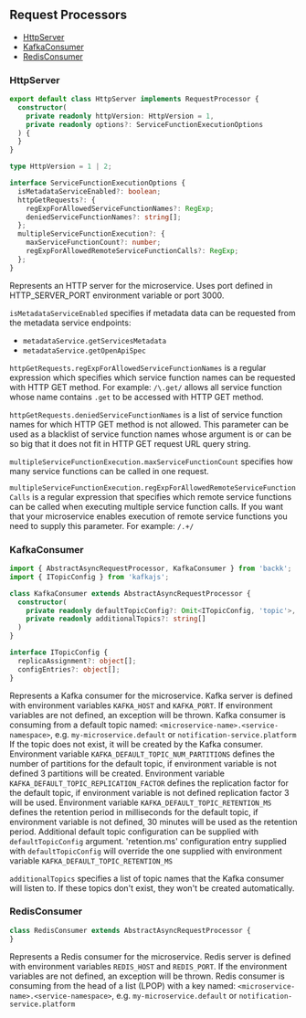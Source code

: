 ## Request Processors

- [HttpServer](#http-server)
- [KafkaConsumer](#kafka-consumer)
- [RedisConsumer](#redis-consumer)

### <a name="http-server"></a> HttpServer

```typescript
export default class HttpServer implements RequestProcessor {
  constructor(
    private readonly httpVersion: HttpVersion = 1,
    private readonly options?: ServiceFunctionExecutionOptions
  ) {
  }
}

type HttpVersion = 1 | 2;

interface ServiceFunctionExecutionOptions {
  isMetadataServiceEnabled?: boolean;
  httpGetRequests?: {
    regExpForAllowedServiceFunctionNames?: RegExp;
    deniedServiceFunctionNames?: string[];
  };
  multipleServiceFunctionExecution?: {
    maxServiceFunctionCount?: number;
    regExpForAllowedRemoteServiceFunctionCalls?: RegExp;
  };
}
```

Represents an HTTP server for the microservice.
Uses port defined in HTTP_SERVER_PORT environment variable or port 3000.

`isMetadataServiceEnabled` specifies if metadata data can be requested from the metadata service endpoints: 
- `metadataService.getServicesMetadata`
- `metadataService.getOpenApiSpec`

`httpGetRequests.regExpForAllowedServiceFunctionNames` is a regular expression which specifies which service function names can be requested
with HTTP GET method. For example: `/\.get/` allows all service function whose name contains `.get` to be accessed with HTTP GET method.

`httpGetRequests.deniedServiceFunctionNames` is a list of service function names for which HTTP GET method is not allowed.
This parameter can be used as a blacklist of service function names whose argument is or can be so big that it does not fit in HTTP GET request URL query string.

`multipleServiceFunctionExecution.maxServiceFunctionCount` specifies how many service functions can be called in one request.

`multipleServiceFunctionExecution.regExpForAllowedRemoteServiceFunctionCalls` is a regular expression that specifies which remote service functions can be called when executing multiple service function calls. If you want that your microservice enables execution of remote service functions you need to supply this parameter.
For example: `/.+/`

### <a name="kafka-consumer"></a> KafkaConsumer

```typescript
import { AbstractAsyncRequestProcessor, KafkaConsumer } from 'backk';
import { ITopicConfig } from 'kafkajs';

class KafkaConsumer extends AbstractAsyncRequestProcessor {
  constructor(
    private readonly defaultTopicConfig?: Omit<ITopicConfig, 'topic'>,
    private readonly additionalTopics?: string[]
  )
}

interface ITopicConfig {
  replicaAssignment?: object[];
  configEntries?: object[];
}
```

Represents a Kafka consumer for the microservice.
Kafka server is defined with environment variables `KAFKA_HOST` and `KAFKA_PORT`. If environment variables are not defined, an exception will be thrown.
Kafka consumer is consuming from a default topic named: `<microservice-name>.<service-namespace>`, e.g. `my-microservice.default` or `notification-service.platform`
If the topic does not exist, it will be created by the Kafka consumer.
Environment variable `KAFKA_DEFAULT_TOPIC_NUM_PARTITIONS` defines the number of partitions for the default topic, if environment variable is not defined 3 partitions will be created.
Environment variable `KAFKA_DEFAULT_TOPIC_REPLICATION_FACTOR` defines the replication factor for the default topic, if environment variable is not defined replication factor 3 will be used.
Environment variable `KAFKA_DEFAULT_TOPIC_RETENTION_MS` defines the retention period in milliseconds for the default topic, if environment variable is not defined, 30 minutes will be used as the retention period.
Additional default topic configuration can be supplied with `defaultTopicConfig` argument. 'retention.ms' configuration entry supplied with `defaultTopicConfig` will override the one supplied with environment variable `KAFKA_DEFAULT_TOPIC_RETENTION_MS`

`additionalTopics` specifies a list of topic names that the Kafka consumer will listen to. If these topics don't exist, they won't be created automatically.

### <a name="redis-consumer"></a> RedisConsumer

```typescript
class RedisConsumer extends AbstractAsyncRequestProcessor {
}
```

Represents a Redis consumer for the microservice.
Redis server is defined with environment variables `REDIS_HOST` and `REDIS_PORT`. If the environment variables are not defined, an exception will be thrown.
Redis consumer is consuming from the head of a list (LPOP) with a key named: `<microservice-name>.<service-namespace>`, e.g. `my-microservice.default` or `notification-service.platform`
